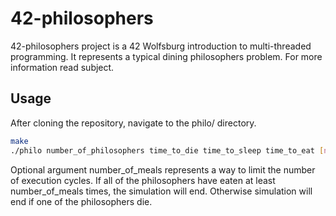 # 42-philosophers

42-philosophers project is a 42 Wolfsburg introduction to multi-threaded programming. It represents a typical
dining philosophers problem. For more information read subject.

## Usage

After cloning the repository, navigate to the philo/ directory.

```sh
make
./philo number_of_philosophers time_to_die time_to_sleep time_to_eat [number_of_meals]
```

Optional argument number_of_meals represents a way to limit the number of execution cycles. If all of the 
philosophers have eaten at least number_of_meals times, the simulation will end. Otherwise simulation will
end if one of the philosophers die.
